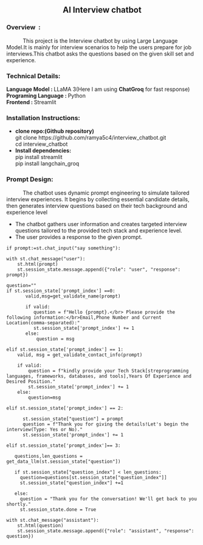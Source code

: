 <html>
  <h2 align=center>AI Interview chatbot</h2>
  <div>
    <h3>Overview &nbsp:</h3> <p>&nbsp&nbsp&nbsp&nbsp&nbsp&nbsp&nbsp&nbsp&nbsp&nbsp&nbspThis project is the Interview chatbot by using Large Language Model.It is mainly for interview scenarios to help the users prepare for job interviews.This chatbot asks the questions based on the given skill set and experience.</p>
    <h3>Technical Details:</h3>
    <span><b>Language Model : </b>LLaMA 3(Here I am using <b>ChatGroq</b> for fast response)</span></br>
    <span><b>Programing Language : </b>Python</span></br>
    <span><b>Frontend : </b>Streamlit</span></br>  
  </div>
  <div>
    <h3>Installation Instructions:</h3>
    <ul>
    <li><b>clone repo:(Github repository)</b></li>
       git clone https://github.com/ramya5c4/interview_chatbot.git</br>
             cd interview_chatbot
    <li><b>Install dependencies:</b></li>
        pip install streamlit</br>
        pip install langchain_groq
    </ul>  
  </div>
  <div>
    <h3>Prompt Design:</h3>
         <p> &nbsp&nbsp&nbsp&nbsp&nbsp&nbsp&nbsp&nbsp&nbsp&nbsp&nbspThe chatbot uses dynamic prompt engineering to simulate tailored interview experiences. It begins by collecting essential candidate details, then generates interview questions based on their tech background and experience level</p>
    <ul>
   <li>The chatbot gathers user information and creates targeted interview questions tailored to the provided tech stack and experience level.</li>
    <li>The user provides a response to the given prompt.</li>
                 
  </div>
  <div>
    
    if prompt:=st.chat_input("say something"):

    with st.chat_message("user"):
        st.html(prompt)
        st.session_state.message.append({"role": "user", "response": prompt})

    question=""
    if st.session_state['prompt_index'] ==0:
           valid,msg=get_validate_name(prompt)

           if valid:
              question = f"Hello {prompt}.</br> Please provide the following information:</br>Email,Phone Number and Current Location(comma-separated):"
              st.session_state['prompt_index'] += 1
           else:
               question = msg

    elif st.session_state['prompt_index'] == 1:
        valid, msg = get_validate_contact_info(prompt)

        if valid:
            question = f"kindly provide your Tech Stack[streprogramming languages, frameworks, databases, and tools],Years Of Experience and Desired Position."
            st.session_state['prompt_index'] += 1
        else:
            question=msg

    elif st.session_state['prompt_index'] == 2:

          st.session_state["question"] = prompt
          question = f"Thank you for giving the details!Let's begin the interview(Type: Yes or No)."
          st.session_state['prompt_index'] += 1

    elif st.session_state['prompt_index']== 3:
       
       questions,len_questions = get_data_llm(st.session_state["question"])

       if st.session_state["question_index"] < len_questions:
         question=questions[st.session_state["question_index"]]
         st.session_state["question_index"] +=1

       else:
         question = "Thank you for the conversation! We'll get back to you shortly."
         st.session_state.done = True

    with st.chat_message("assistant"):
        st.html(question)
        st.session_state.message.append({"role": "assistant", "response": question})
  </div>
</html>
